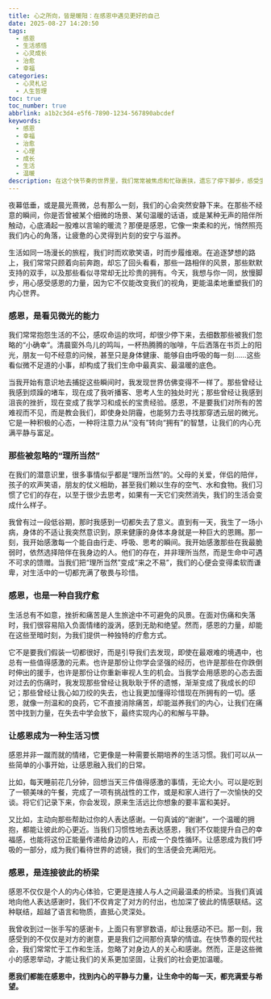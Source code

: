 ```yaml
---
title: 心之所向，皆是暖阳：在感恩中遇见更好的自己
date: 2025-08-27 14:20:50
tags:
  - 感恩
  - 生活感悟
  - 心灵成长
  - 治愈
  - 幸福
categories:
  - 心灵札记
  - 人生哲理
toc: true
toc_number: true
abbrlink: a1b2c3d4-e5f6-7890-1234-567890abcdef
keywords:
  - 感恩
  - 幸福
  - 治愈
  - 心理
  - 成长
  - 生活
  - 温暖
description: 在这个快节奏的世界里，我们常常被焦虑和忙碌裹挟，遗忘了停下脚步，感受生命中那些微小而确切的幸福。然而，有一种力量，能穿透迷雾，点亮心灯，那就是感恩。它不是一种简单的情绪，而是一种深刻的生活哲学，一种温柔的自我疗愈。当我们学会感恩，便能发现，原来心之所向，皆是暖阳，生命中的每一刻都值得被温柔以待。
---
```


夜幕低垂，或是晨光熹微，总有那么一刻，我们的心会突然安静下来。在那些不经意的瞬间，你是否曾被某个细微的场景、某句温暖的话语，或是某种无声的陪伴所触动，心底涌起一股难以言喻的暖流？那便是感恩，它像一束柔和的光，悄然照亮我们内心的角落，让疲惫的心灵得到片刻的安宁与滋养。

生活如同一场漫长的旅程，我们时而欢歌笑语，时而步履维艰。在追逐梦想的路上，我们常常只顾着向前奔跑，却忘了回头看看，那些一路相伴的风景，那些默默支持的双手，以及那些看似寻常却无比珍贵的拥有。今天，我想与你一同，放慢脚步，用心感受感恩的力量，因为它不仅能改变我们的视角，更能温柔地重塑我们的内心世界。

### 感恩，是看见微光的能力

我们常常抱怨生活的不公，感叹命运的坎坷，却很少停下来，去细数那些被我们忽略的“小确幸”。清晨窗外鸟儿的鸣叫，一杯热腾腾的咖啡，午后洒落在书页上的阳光，朋友一句不经意的问候，甚至只是身体健康、能够自由呼吸的每一刻……这些看似微不足道的小事，却构成了我们生命中最真实、最温暖的底色。

当我开始有意识地去捕捉这些瞬间时，我发现世界仿佛变得不一样了。那些曾经让我感到烦躁的堵车，现在成了我听播客、思考人生的独处时光；那些曾经让我感到沮丧的挫折，现在变成了我学习和成长的宝贵经验。感恩，不是要我们对所有的苦难视而不见，而是教会我们，即使身处阴霾，也能努力去寻找那穿透云层的微光。它是一种积极的心态，一种将注意力从“没有”转向“拥有”的智慧，让我们的内心充满平静与富足。

### 那些被忽略的“理所当然”

在我们的潜意识里，很多事情似乎都是“理所当然”的。父母的关爱，伴侣的陪伴，孩子的欢声笑语，朋友的仗义相助，甚至我们赖以生存的空气、水和食物。我们习惯了它们的存在，以至于很少去思考，如果有一天它们突然消失，我们的生活会变成什么样子。

我曾有过一段低谷期，那时我感到一切都失去了意义。直到有一天，我生了一场小病，身体的不适让我突然意识到，原来健康的身体本身就是一种巨大的恩赐。那一刻，我开始感激每一个能自由行走、呼吸、思考的瞬间。我开始感激那些在我最脆弱时，依然选择陪伴在我身边的人。他们的存在，并非理所当然，而是生命中可遇不可求的馈赠。当我们把“理所当然”变成“来之不易”，我们的心便会变得柔软而谦卑，对生活中的一切都充满了敬畏与珍惜。

### 感恩，也是一种自我疗愈

生活总有不如意，挫折和痛苦是人生旅途中不可避免的风景。在面对伤痛和失落时，我们很容易陷入负面情绪的漩涡，感到无助和绝望。然而，感恩的力量，却能在这些至暗时刻，为我们提供一种独特的疗愈方式。

它不是要我们假装一切都很好，而是引导我们去发现，即使在最艰难的境遇中，也总有一些值得感激的元素。也许是那份让你学会坚强的经历，也许是那些在你跌倒时伸出的援手，也许是那份让你重新审视人生的机会。当我学会用感恩的心态去面对过去的伤痛时，我发现那些曾经让我耿耿于怀的遗憾，渐渐变成了我成长的印记；那些曾经让我心如刀绞的失去，也让我更加懂得珍惜现在所拥有的一切。感恩，就像一剂温和的良药，它不直接消除痛苦，却能滋养我们的内心，让我们在痛苦中找到力量，在失去中学会放下，最终实现内心的和解与平静。

### 让感恩成为一种生活习惯

感恩并非一蹴而就的情绪，它更像是一种需要长期培养的生活习惯。我们可以从一些简单的小事开始，让感恩融入我们的日常。

比如，每天睡前花几分钟，回想当天三件值得感激的事情，无论大小。可以是吃到了一顿美味的午餐，完成了一项有挑战性的工作，或是和家人进行了一次愉快的交谈。将它们记录下来，你会发现，原来生活远比你想象的要丰富和美好。

又比如，主动向那些帮助过你的人表达感谢。一句真诚的“谢谢”，一个温暖的拥抱，都能让彼此的心更近。当我们习惯性地去表达感恩，我们不仅能提升自己的幸福感，也能将这份正能量传递给身边的人，形成一个良性循环。让感恩成为我们呼吸的一部分，成为我们看待世界的滤镜，我们的生活便会充满阳光。

### 感恩，是连接彼此的桥梁

感恩不仅仅是个人的内心体验，它更是连接人与人之间最温柔的桥梁。当我们真诚地向他人表达感谢时，我们不仅肯定了对方的付出，也加深了彼此的情感联结。这种联结，超越了语言和物质，直抵心灵深处。

我曾收到过一张手写的感谢卡，上面只有寥寥数语，却让我感动不已。那一刻，我感受到的不仅仅是对方的谢意，更是我们之间那份真挚的情谊。在快节奏的现代社会，我们常常忙于工作和生活，忽略了对身边人的关心和感谢。然而，正是这些微小的感恩举动，才能让我们的关系更加坚固，让我们的社会更加温暖。

**愿我们都能在感恩中，找到内心的平静与力量，让生命中的每一天，都充满爱与希望。**